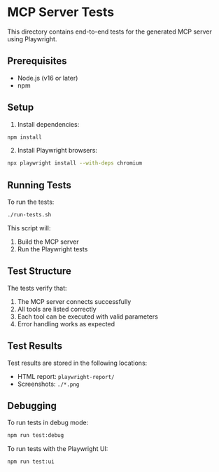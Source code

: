 # MCP Server Tests

This directory contains end-to-end tests for the generated MCP server using Playwright.

## Prerequisites

- Node.js (v16 or later)
- npm

## Setup

1. Install dependencies:

```bash
npm install
```

2. Install Playwright browsers:

```bash
npx playwright install --with-deps chromium
```

## Running Tests

To run the tests:

```bash
./run-tests.sh
```

This script will:
1. Build the MCP server
2. Run the Playwright tests

## Test Structure

The tests verify that:

1. The MCP server connects successfully
2. All tools are listed correctly
3. Each tool can be executed with valid parameters
4. Error handling works as expected

## Test Results

Test results are stored in the following locations:

- HTML report: `playwright-report/`
- Screenshots: `./*.png`

## Debugging

To run tests in debug mode:

```bash
npm run test:debug
```

To run tests with the Playwright UI:

```bash
npm run test:ui
```